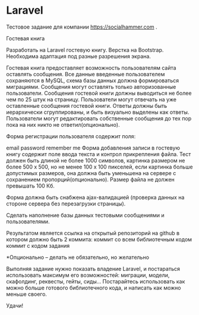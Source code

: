 # Laravel

Тестовое задание для компании https://socialhammer.com .

Гостевая книга

Разработать на Laravel гостевую книгу. Верстка на Bootstrap. Необходима адаптация под разные разрешения экрана.

Гостевая книга предоставляет возможность пользователям сайта оставлять сообщения. Все данные введенные пользователем сохраняются в MySQL, схема базы данных должна формироваться миграциями. Сообщения могут оставлять только авторизованные пользователи. Сообщения гостевой книги должны выводиться не более чем по 25 штук на страницу. Пользователи могут отвечать на уже оставленные сообщения гостевой книги. Ответы должны быть иерархически сгруппированы, и быть визуально выделены как ответы. Пользователи могут редактировать собственные сообщения до тех пор пока на них никто не ответил(опционально).

Форма регистрации пользователя содержит поля:

email
password
remember me
Форма добавления записи в гостевую книгу содержит поле ввода текста и контрол прикрепления файла. Тест должен быть длиной не более 1000 символов, картинка размером не более 500 х 500, но не менее 100 х 100 пикселей, если картинка больше допустимых размеров, она должна быть уменьшена на сервере с сохранением пропорций(опционально). Размер файла не должен превышать 100 Кб.

Форма должна быть снабжена ajax-валидацией (проверка данных на стороне сервера без перезагрузки страницы).

Сделать наполнение базы данных тестовыми сообщениями и пользователями.

Результатом является ссылка на открытый репозиторий на github в котором должно быть 2 коммита: коммит со всем библиотечным кодом коммит с кодом задания

*Опционально – делать не обязательно, но желательно

Выполняя задание нужно показать владение Laravel, и постараться использовать максимум его возможностей: миграции, модели, скафолдинг, реквесты, гейты, сиды… Постарайтесь использовать как можно больше готового библиотечного кода, и написать как можно меньше своего.

Удачи!
